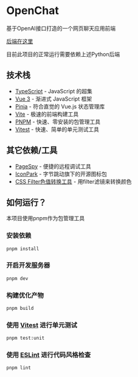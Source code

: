 # OpenChat

基于OpenAI接口打造的一个网页聊天应用前端

[后端在这里](https://gitee.com/origamiwang/gptplat)

目前此项目的正常运行需要依赖上述Python后端

## 技术栈

- [TypeScript](https://www.typescriptlang.org/) - JavaScript 的超集
- [Vue 3](https://v3.vuejs.org/) - 渐进式 JavaScript 框架
- [Pinia](https://pinia.vuejs.org/) - 符合直觉的 Vue.js 状态管理库
- [Vite](https://vitejs.dev/) - 极速的前端构建工具
- [PNPM](https://pnpm.io/) - 快速、零安装的包管理工具
- [Vitest](https://vitest.dev/) - 快速、简单的单元测试工具

## 其它依赖/工具

- [PageSpy](https://www.pagespy.org/docs) - 便捷的远程调试工具
- [IconPark](http://iconpark.oceanengine.com/) - 字节跳动旗下的开源图标包
- [CSS Filter色值转换工具](https://www.zhangxinxu.com/sp/filter.html) - 用filter滤镜来转换颜色

## 如何运行？

本项目使用pnpm作为包管理工具

### 安装依赖

```sh
pnpm install
```

### 开启开发服务器

```sh
pnpm dev
```

### 构建优化产物

```sh
pnpm build
```

### 使用 [Vitest](https://vitest.dev/) 进行单元测试

```sh
pnpm test:unit
```

### 使用 [ESLint](https://eslint.org/) 进行代码风格检查

```sh
pnpm lint
```
